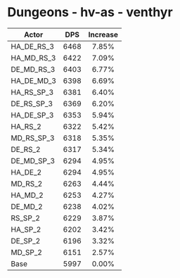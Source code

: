 # Dungeons - hv-as - venthyr
| Actor | DPS | Increase |
|---|:---:|:---:|
|HA_DE_RS_3|6468|7.85%|
|HA_MD_RS_3|6422|7.09%|
|DE_MD_RS_3|6403|6.77%|
|HA_DE_MD_3|6398|6.69%|
|HA_RS_SP_3|6381|6.40%|
|DE_RS_SP_3|6369|6.20%|
|HA_DE_SP_3|6353|5.94%|
|HA_RS_2|6322|5.42%|
|MD_RS_SP_3|6318|5.35%|
|DE_RS_2|6317|5.34%|
|DE_MD_SP_3|6294|4.95%|
|HA_DE_2|6294|4.95%|
|MD_RS_2|6263|4.44%|
|HA_MD_2|6253|4.27%|
|DE_MD_2|6238|4.02%|
|RS_SP_2|6229|3.87%|
|HA_SP_2|6202|3.42%|
|DE_SP_2|6196|3.32%|
|MD_SP_2|6151|2.57%|
|Base|5997|0.00%|

